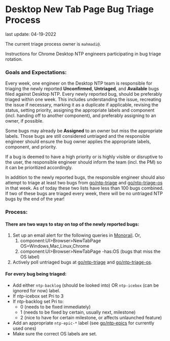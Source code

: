 Desktop New Tab Page Bug Triage Process
=======================================

last update: 04-19-2022

The current triage process owner is `mahmadi@`.

Instructions for Chrome Desktop NTP engineers participating in bug triage rotation.

### Goals and Expectations:

Every week, one engineer on the Desktop NTP team is responsible for triaging the
newly reported **Unconfirmed**, **Untriaged**, and **Available** bugs filed
against Desktop NTP. Every newly reported bug, should be preferably triaged
within one week. This includes understanding the issue, recreating the issue if
necessary, marking it as a duplicate if applicable, revising the status, setting
priority, assigning the appropriate labels and component (incl. handing off to
another component), and preferably assigning to an owner, if possible.

Some bugs may already be **Assigned** to an owner but miss the appropriate
labels. Those bugs are still considered untriaged and the responsible engineer
should ensure the bug owner applies the appropriate labels, component, and
priority.

If a bug is deemed to have a high priority or is highly visible or disruptive to
the user, the responsible engineer should inform the team (incl. the PM) so it
can be prioritized accordingly.

In addition to the newly reported bugs, the responsible engineer should also
attempt to triage at least two bugs from [go/ntp-triage](http://goto/ntp-triage)
and [go/ntp-triage-os](http://goto/ntp-triage) in that week. As of today these
two lists have less than 100 bugs combined. If two of these bugs are triaged
every week, there will be no untriaged NTP bugs by the end of the year!

### Process:

#### There are two ways to stay on top of the newly reported bugs:

1. Set up an email alert for the following queries in
[Monorail](https://bugs.chromium.org/p/chromium/issues/list). Or,
   1. component:UI>Browser>NewTabPage OS=Windows,Mac,Linux,Chrome
   2. component:UI>Browser>NewTabPage -has:OS (bugs that miss the OS label)
2. Actively poll untriaged bugs at [go/ntp-triage](http://goto/ntp-triage) and
[go/ntp-triage-os](http://goto/ntp-triage).

#### For every bug being triaged:

* Add either `ntp-backlog` (should be looked into) OR `ntp-icebox` (can be
ignored for now) label.
* If ntp-icebox set Pri to 3
* If ntp-backlog set Pri to:
  * 0 (needs to be fixed immediately)
  * 1 (needs to be fixed by certain, usually next, milestone)
  * 2 (nice to have for certain milestone, or affects unlaunched feature)
* Add an appropriate `ntp-epic-*` label (see
[go/ntp-epics](http://goto/ntp-epics) for currently used ones)
* Make sure the correct OS labels are set.
